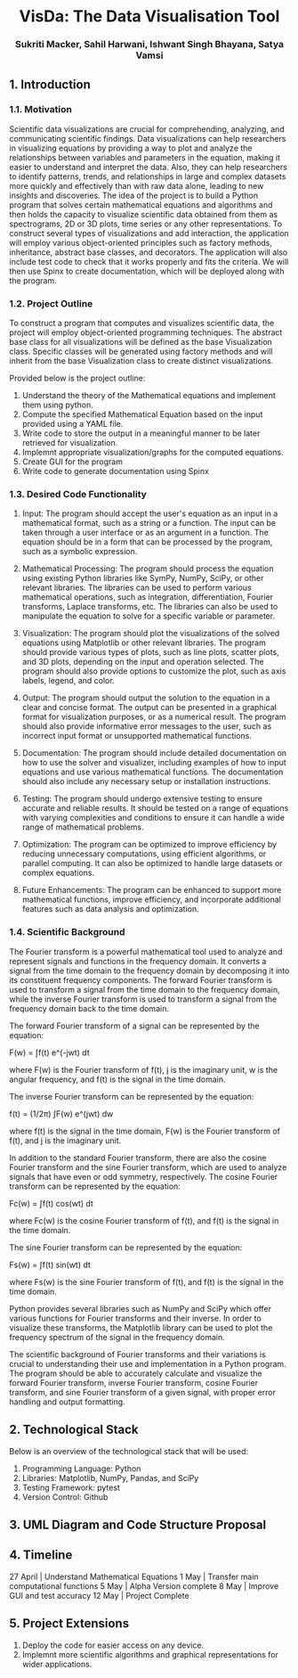  <h1 style="text-align: center;">VisDa: The Data Visualisation Tool</h1>
<h3 style="text-align: center;">Sukriti Macker, Sahil Harwani, Ishwant Singh Bhayana, Satya Vamsi</h3>

## 1. Introduction

### 1.1. Motivation

Scientific data visualizations are crucial for comprehending, analyzing, and communicating scientific findings. Data visualizations can help researchers in visualizing equations by providing a way to plot and analyze the relationships between variables and parameters in the equation, making it easier to understand and interpret the data. Also, they can help researchers to identify patterns, trends, and relationships in large and complex datasets more quickly and effectively than with raw data alone, leading to new insights and discoveries. The idea of the project is to build a Python program that solves certain mathematical equations and algorithms and then holds the capacity to visualize scientific data obtained from them as spectrograms, 2D or 3D plots, time series or any other representations. To construct several types of visualizations and add interaction, the application will employ various object-oriented principles such as factory methods, inheritance, abstract base classes, and decorators. The application will also include test code to check that it works properly and fits the criteria. We will then use Spinx to create documentation, which will be deployed along with the program.

### 1.2. Project Outline

To construct a program that computes and visualizes scientific data, the project will employ object-oriented programming techniques. The abstract base class for all visualizations will be defined as the base Visualization class. Specific classes will be generated using factory methods and will inherit from the base Visualization class to create distinct visualizations. 

Provided below is the project outline:

1. Understand the theory of the Mathematical equations and implement them using python.
2. Compute the specified Mathematical Equation based on the input provided using a YAML file.
3. Write code to store the output in a meaningful manner to be later retrieved for visualization.
4. Implemnt appropriate visualization/graphs for the computed equations.
5. Create GUI for the program
6. Write code to generate documentation using Spinx

### 1.3. Desired Code Functionality

1. Input: The program should accept the user's equation as an input in a mathematical format, such as a string or a function. The input can be taken through a user interface or as an argument in a function. The equation should be in a form that can be processed by the program, such as a symbolic expression.

2. Mathematical Processing: The program should process the equation using existing Python libraries like SymPy, NumPy, SciPy, or other relevant libraries. The libraries can be used to perform various mathematical operations, such as integration, differentiation, Fourier transforms, Laplace transforms, etc. The libraries can also be used to manipulate the equation to solve for a specific variable or parameter.

3. Visualization: The program should plot the visualizations of the solved equations using Matplotlib or other relevant libraries. The program should provide various types of plots, such as line plots, scatter plots, and 3D plots, depending on the input and operation selected. The program should also provide options to customize the plot, such as axis labels, legend, and color.

4. Output: The program should output the solution to the equation in a clear and concise format. The output can be presented in a graphical format for visualization purposes, or as a numerical result. The program should also provide informative error messages to the user, such as incorrect input format or unsupported mathematical functions.

5. Documentation: The program should include detailed documentation on how to use the solver and visualizer, including examples of how to input equations and use various mathematical functions. The documentation should also include any necessary setup or installation instructions.

6. Testing: The program should undergo extensive testing to ensure accurate and reliable results. It should be tested on a range of equations with varying complexities and conditions to ensure it can handle a wide range of mathematical problems.

7. Optimization: The program can be optimized to improve efficiency by reducing unnecessary computations, using efficient algorithms, or parallel computing. It can also be optimized to handle large datasets or complex equations.

8. Future Enhancements: The program can be enhanced to support more mathematical functions, improve efficiency, and incorporate additional features such as data analysis and optimization.


### 1.4. Scientific Background

The Fourier transform is a powerful mathematical tool used to analyze and represent signals and functions in the frequency domain. It converts a signal from the time domain to the frequency domain by decomposing it into its constituent frequency components. The forward Fourier transform is used to transform a signal from the time domain to the frequency domain, while the inverse Fourier transform is used to transform a signal from the frequency domain back to the time domain.

The forward Fourier transform of a signal can be represented by the equation:

F(w) = ∫f(t) e^(-jwt) dt

where F(w) is the Fourier transform of f(t), j is the imaginary unit, w is the angular frequency, and f(t) is the signal in the time domain.

The inverse Fourier transform can be represented by the equation:

f(t) = (1/2π) ∫F(w) e^(jwt) dw

where f(t) is the signal in the time domain, F(w) is the Fourier transform of f(t), and j is the imaginary unit.

In addition to the standard Fourier transform, there are also the cosine Fourier transform and the sine Fourier transform, which are used to analyze signals that have even or odd symmetry, respectively. The cosine Fourier transform can be represented by the equation:

Fc(w) = ∫f(t) cos(wt) dt

where Fc(w) is the cosine Fourier transform of f(t), and f(t) is the signal in the time domain.

The sine Fourier transform can be represented by the equation:

Fs(w) = ∫f(t) sin(wt) dt

where Fs(w) is the sine Fourier transform of f(t), and f(t) is the signal in the time domain.

Python provides several libraries such as NumPy and SciPy which offer various functions for Fourier transforms and their inverse. In order to visualize these transforms, the Matplotlib library can be used to plot the frequency spectrum of the signal in the frequency domain.

The scientific background of Fourier transforms and their variations is crucial to understanding their use and implementation in a Python program. The program should be able to accurately calculate and visualize the forward Fourier transform, inverse Fourier transform, cosine Fourier transform, and sine Fourier transform of a given signal, with proper error handling and output formatting.

## 2. Technological Stack

Below is an overview of the technological stack that will be used:

1. Programming Language: Python
2. Libraries: Matplotlib, NumPy, Pandas, and SciPy
3. Testing Framework: pytest
4. Version Control: Github

## 3. UML Diagram and Code Structure Proposal



## 4. Timeline

27 April | Understand Mathematical Equations
1 May | Transfer main computational functions
5 May | Alpha Version complete
8 May | Improve GUI and test accuracy
12 May | Project Complete

## 5. Project Extensions

1. Deploy the code for easier access on any device.
2. Implemnt more scientific algorithms and graphical representations for wider applications.

